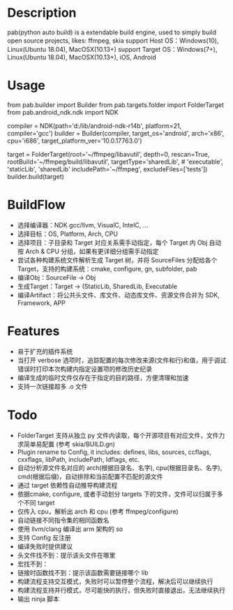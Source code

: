 # Description
pab(python auto build) is a extendable build engine, used to simply build open source projects, likes: ffmpeg, skia
support Host OS：Windows(10), Linux(Ubuntu 18.04), MacOSX(10.13+)
support Target OS：Windows(7+), Linux(Ubuntu 18.04), MacOSX(10.13+), iOS, Android

# Usage
from pab.builder import Builder
from pab.targets.folder import FolderTarget
from pab.android_ndk.ndk import NDK

compiler = NDK(path='d:/lib/android-ndk-r14b', platform=21, compiler='gcc')
builder = Builder(compiler, target_os='android', arch='x86', cpu='i686', target_platform_ver='10.0.17763.0')

target = FolderTarget(root='~/ffmpeg/libavutil',
                      depth=0, rescan=True,
                      rootBuild='~/ffmpeg/build/libavutil',
                      targetType='sharedLib', # 'executable', 'staticLib', 'sharedLib'
                      includePath='~/ffmpeg',
                      excludeFiles=['tests'])
builder.build(target)

# BuildFlow
* 选择编译器：NDK gcc/llvm, VisualC, IntelC, ...
* 选择目标：OS, Platform, Arch, CPU
* 选择项目：子目录和 Target 对应关系需手动指定，每个 Target 内 Obj 自动按 Arch & CPU 分组，如果有更详细分组需手动指定
* 尝试各种构建系统文件解析生成 Target 树，并将 SourceFiles 分配给各个 Target，支持的构建系统：cmake, configure, gn, subfolder, pab
* 编译Obj：SourceFile -> Obj
* 生成Target：Target -> (StaticLib, SharedLib, Executable
* 编译Artifact：将公共头文件、库文件、动态库文件、资源文件合并为 SDK, Framework, APP

# Features
* 易于扩充的插件系统
* 当打开 verbose 选项时，追踪配置的每次修改来源(文件和行)和值，用于调试错误时打印本次构建内指定设置项的修改历史纪录
* 编译生成的临时文件仅存在于指定的目的路径，方便清理和加速
* 支持一次链接超多 .o 文件

# Todo
* FolderTarget 支持从独立 py 文件内读取，每个开源项目有对应文件，文件力求简单易配置 (参考 skia/BUILD.gn)
*   Plugin rename to Config, it includes: defines, libs, sources, ccflags, cxxflags, libPath, includePath, ldflags, etc.
*   自动分析源文件名对应的 arch(根据目录名、名字), cpu(根据目录名、名字), cmd(根据后缀)，自动排除和当前配置不匹配的源文件
*   通过 target 依赖性自动推导构建流程
*   依据cmake, configure, 或者手动划分 targets 下的文件，文件可以归属于多个不同 target
* 仅传入 cpu，解析出 arch 和 cpu (参考 ffmpeg/configure)
*   自动链接不同指令集的相同函数名
* 使用 llvm/clang 编译出 arm 架构的 so
* 支持 Config 反注册
* 编译失败时提供建议
*   头文件找不到：提示该头文件在哪里
*   宏找不到：
*   链接时函数找不到：提示该函数需要链接哪个 lib
* 构建流程支持交互模式，失败时可以暂停整个流程，解决后可以继续执行
* 构建流程支持并行模式，尽可能快的执行，但失败时直接退出，无法继续执行
* 输出 ninja 脚本
